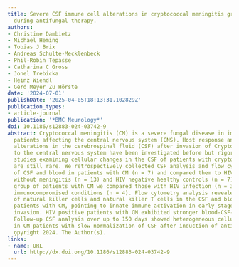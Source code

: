 ```yaml
---
title: Severe CSF immune cell alterations in cryptococcal meningitis gradually resolve
  during antifungal therapy.
authors:
- Christine Dambietz
- Michael Heming
- Tobias J Brix
- Andreas Schulte-Mecklenbeck
- Phil-Robin Tepasse
- Catharina C Gross
- Jonel Trebicka
- Heinz Wiendl
- Gerd Meyer Zu Hörste
date: '2024-07-01'
publishDate: '2025-04-05T18:13:31.102829Z'
publication_types:
- article-journal
publication: '*BMC Neurology*'
doi: 10.1186/s12883-024-03742-9
abstract: Cryptococcal meningitis (CM) is a severe fungal disease in immunocompromised
  patients affecting the central nervous system (CNS). Host response and immunological
  alterations in the cerebrospinal fluid (CSF) after invasion of Cryptococcus neoformans
  to the central nervous system have been investigated before but rigorous and comprehensive
  studies examining cellular changes in the CSF of patients with cryptococccal meningitis
  are still rare. We retrospectively collected CSF analysis and flow cytometry data
  of CSF and blood in patients with CM (n = 7) and compared them to HIV positive patients
  without meningitis (n = 13) and HIV negative healthy controls (n = 7). Within the
  group of patients with CM we compared those with HIV infection (n = 3) or other
  immunocompromised conditions (n = 4). Flow cytometry analysis revealed an elevation
  of natural killer cells and natural killer T cells in the CSF and blood of HIV negative
  patients with CM, pointing to innate immune activation in early stages after fungal
  invasion. HIV positive patients with CM exhibited stronger blood-CSF-barrier disruption.
  Follow-up CSF analysis over up to 150 days showed heterogeneous cellular courses
  in CM patients with slow normalization of CSF after induction of antifungal therapy.
  o̧pyright 2024. The Author(s).
links:
- name: URL
  url: http://dx.doi.org/10.1186/s12883-024-03742-9
---
```

